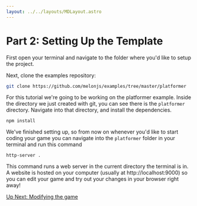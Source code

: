 ```yaml
---
layout: ../../layouts/MDLayout.astro
---
```

# Part 2: Setting Up the Template
First open your terminal and navigate to the folder where you'd like to setup the project.

Next, clone the examples repository:
```bash
git clone https://github.com/melonjs/examples/tree/master/platformer
```

For this tutorial we're going to be working on the platformer example. Inside the directory we just created with git, you can see there is the `platformer` directory. Navigate into that directory, and install the dependencies.

```
npm install
```

We've finished setting up, so from now on whenever you'd like to start coding your game you can navigate into the `platformer` folder in your terminal and run this command
```
http-server .
```

This command runs a web server in the current directory the terminal is in. A website is hosted on your computer (usually at http://localhost:9000) so you can edit your game and try out your changes in your browser right away!

<a href="/tutorial/part-3-modifying-the-game" class="next">Up Next: Modifying the game</a>
